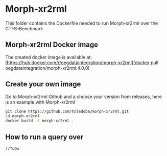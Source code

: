 # Morph-xr2rml
This folder contains the Dockerfile needed to run Morph-xr2rml over the GTFS-Benchmark

## Morph-xr2rml Docker image
The created docker image is available at: [https://hub.docker.com/r/oegdataintegration/morph-xr2rml](docker pull oegdataintegration/morph-xr2rml:4.0.0)

## Create your own image
Go to Morph-xr2rml Github and a choose your version from releases, here is an example with Morph-xr2rml
```bash
git clone https://github.com/toledoba/morph-xr2rml.git
cd morph-xr2rml
docker build -t morph-xr2rml .
```

## How to run a query over
```bash
//ToDo
```
